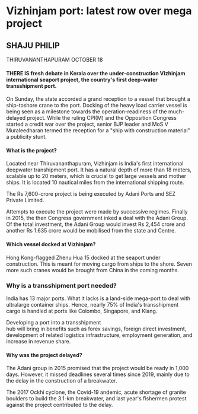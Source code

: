 # Vizhinjam port: latest row over mega project

## SHAJU PHILIP

THIRUVANANTHAPURAM OCTOBER 18

#### THERE IS fresh debate in Kerala over the under-construction Vizhinjam international seaport project, the country's first deep-water transshipment port.

On Sunday, the state accorded a grand reception to a vessel that brought a ship-toshore crane to the port. Docking of the heavy load carrier vessel is being seen as a milestone towards the operation-readiness of the much-delayed project. While the ruling CPI(M) and the Opposition Congress started a credit war over the project, senior BJP leader and MoS V Muraleedharan termed the reception for a "ship with construction material" a publicity stunt.

#### What is the project?

Located near Thiruvananthapuram, Vizhinjam is India's first international deepwater transhipment port. It has a natural depth of more than 18 meters, scalable up to 20 meters, which is crucial to get large vessels and mother ships. It is located 10 nautical miles from the international shipping route.

The Rs 7,600-crore project is being executed by Adani Ports and SEZ Private Limited.

Attempts to execute the project were made by successive regimes. Finally in 2015, the then Congress government inked a deal with the Adani Group. Of the total investment, the Adani Group would invest Rs 2,454 crore and another Rs 1.635 crore would be mobilised from the state and Centre.

#### Which vessel docked at Vizhinjam?

Hong Kong-flagged Zhenu Hua 15 docked at the seaport under construction. This is meant for moving cargo from ships to the shore. Seven more such cranes would be brought from China in the coming months.

### Why is a transshipment port needed?

India has 13 major ports. What it lacks is a land-side mega-port to deal with ultralarge container ships. Hence, nearly 75% of India's transshipment cargo is handled at ports like Colombo, Singapore, and Klang.

Developing a port into a transshipment<br>hub will bring in benefits such as forex savings, foreign direct investment, development of related logistics infrastructure, employment generation, and increase in revenue share.

#### Why was the project delayed?

The Adani group in 2015 promised that the project would be ready in 1,000 days. However, it missed deadlines several times since 2019, mainly due to the delay in the construction of a breakwater.

The 2017 Ockhi cyclone, the Covid-19 andemic, acute shortage of granite boulders to build the 3.1-km breakwater, and last year's fishermen protest against the project contributed to the delay.